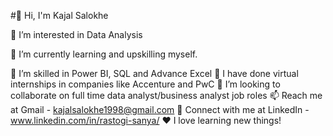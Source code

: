 #👋 Hi, I'm Kajal Salokhe

👀 I’m interested in Data Analysis

🌱 I’m currently learning and upskilling myself.

🌱 I’m skilled in Power BI, SQL and Advance Excel
📘 I have done virtual internships in companies like Accenture and PwC
💞️ I’m looking to collaborate on full time data analyst/business analyst job roles
📫 Reach me at Gmail - kajalsalokhe1998@gmail.com
🔗 Connect with me at LinkedIn - www.linkedin.com/in/rastogi-sanya/
❤️ I love learning new things!
